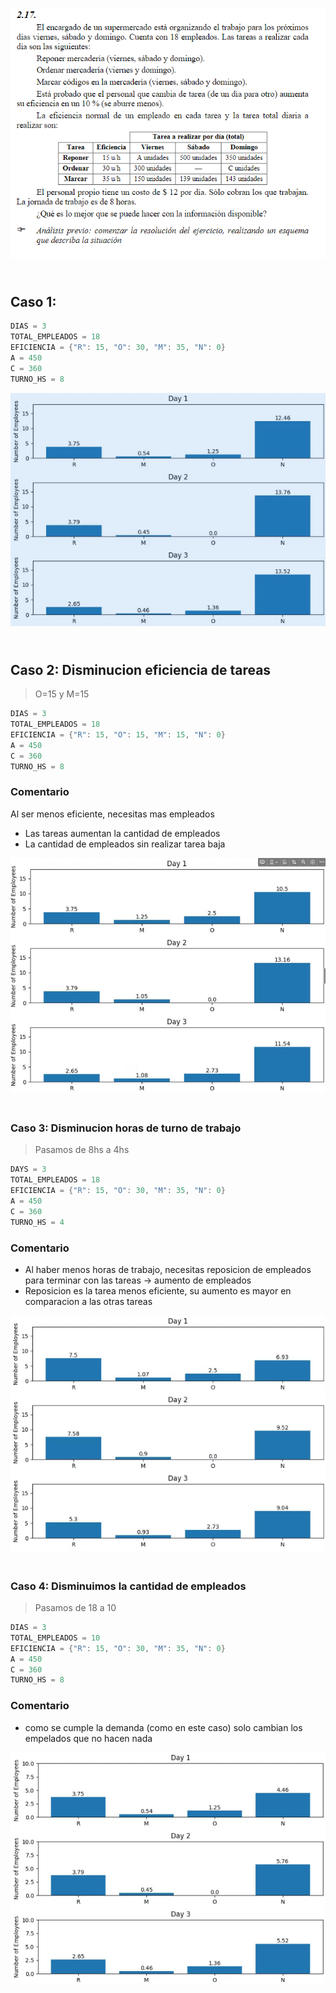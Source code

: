 ![alt text](2.17.png)

## <br> Caso 1:
``` Cpp
DIAS = 3
TOTAL_EMPLEADOS = 18
EFICIENCIA = {"R": 15, "O": 30, "M": 35, "N": 0}
A = 450
C = 360
TURNO_HS = 8
```
![alt text](caso1.png)


## <br> Caso 2: Disminucion eficiencia de tareas
> O=15 y M=15

```Cpp
DIAS = 3
TOTAL_EMPLEADOS = 18
EFICIENCIA = {"R": 15, "O": 15, "M": 15, "N": 0}
A = 450
C = 360
TURNO_HS = 8
```

### Comentario
Al ser menos eficiente, necesitas mas empleados
- Las tareas aumentan la cantidad de empleados
- La cantidad de empleados sin realizar tarea baja
  
![alt text](caso2.png)


### <br> Caso 3: Disminucion horas de turno de trabajo
> Pasamos de 8hs a 4hs
``` Cpp
DAYS = 3
TOTAL_EMPLEADOS = 18
EFICIENCIA = {"R": 15, "O": 30, "M": 35, "N": 0}
A = 450
C = 360
TURNO_HS = 4
```

### Comentario
- Al haber menos horas de trabajo, necesitas reposicion de empleados para terminar con las tareas → aumento de empleados
- Reposicion es la tarea menos eficiente, su aumento es mayor en comparacion a las otras tareas

![alt text](caso3.png)


### <br> Caso 4: Disminuimos la cantidad de empleados
> Pasamos de 18 a 10
```cpp
DIAS = 3
TOTAL_EMPLEADOS = 10
EFICIENCIA = {"R": 15, "O": 30, "M": 35, "N": 0}
A = 450
C = 360
TURNO_HS = 8
```

### Comentario
- como se cumple la demanda (como en este caso) solo cambian los empelados que no hacen nada

![alt text](caso4.png)